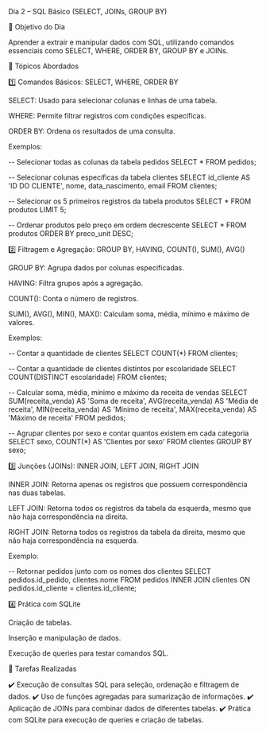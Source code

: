 Dia 2 – SQL Básico (SELECT, JOINs, GROUP BY)

🎯 Objetivo do Dia

Aprender a extrair e manipular dados com SQL, utilizando comandos essenciais como SELECT, WHERE, ORDER BY, GROUP BY e JOINs.

🔹 Tópicos Abordados

1️⃣ Comandos Básicos: SELECT, WHERE, ORDER BY

SELECT: Usado para selecionar colunas e linhas de uma tabela.

WHERE: Permite filtrar registros com condições específicas.

ORDER BY: Ordena os resultados de uma consulta.

Exemplos:

-- Selecionar todas as colunas da tabela pedidos
SELECT * FROM pedidos;

-- Selecionar colunas específicas da tabela clientes
SELECT id_cliente AS 'ID DO CLIENTE', nome, data_nascimento, email FROM clientes;

-- Selecionar os 5 primeiros registros da tabela produtos
SELECT * FROM produtos LIMIT 5;

-- Ordenar produtos pelo preço em ordem decrescente
SELECT * FROM produtos ORDER BY preco_unit DESC;

2️⃣ Filtragem e Agregação: GROUP BY, HAVING, COUNT(), SUM(), AVG()

GROUP BY: Agrupa dados por colunas especificadas.

HAVING: Filtra grupos após a agregação.

COUNT(): Conta o número de registros.

SUM(), AVG(), MIN(), MAX(): Calculam soma, média, mínimo e máximo de valores.

Exemplos:

-- Contar a quantidade de clientes
SELECT COUNT(*) FROM clientes;

-- Contar a quantidade de clientes distintos por escolaridade
SELECT COUNT(DISTINCT escolaridade) FROM clientes;

-- Calcular soma, média, mínimo e máximo da receita de vendas
SELECT
    SUM(receita_venda) AS 'Soma de receita',
    AVG(receita_venda) AS 'Média de receita',
    MIN(receita_venda) AS 'Mínimo de receita',
    MAX(receita_venda) AS 'Máximo de receita'
FROM pedidos;

-- Agrupar clientes por sexo e contar quantos existem em cada categoria
SELECT sexo, COUNT(*) AS 'Clientes por sexo' FROM clientes GROUP BY sexo;

3️⃣ Junções (JOINs): INNER JOIN, LEFT JOIN, RIGHT JOIN

INNER JOIN: Retorna apenas os registros que possuem correspondência nas duas tabelas.

LEFT JOIN: Retorna todos os registros da tabela da esquerda, mesmo que não haja correspondência na direita.

RIGHT JOIN: Retorna todos os registros da tabela da direita, mesmo que não haja correspondência na esquerda.

Exemplo:

-- Retornar pedidos junto com os nomes dos clientes
SELECT pedidos.id_pedido, clientes.nome
FROM pedidos
INNER JOIN clientes ON pedidos.id_cliente = clientes.id_cliente;

4️⃣ Prática com SQLite

Criação de tabelas.

Inserção e manipulação de dados.

Execução de queries para testar comandos SQL.

📝 Tarefas Realizadas

✔️ Execução de consultas SQL para seleção, ordenação e filtragem de dados.
✔️ Uso de funções agregadas para sumarização de informações.
✔️ Aplicação de JOINs para combinar dados de diferentes tabelas.
✔️ Prática com SQLite para execução de queries e criação de tabelas.